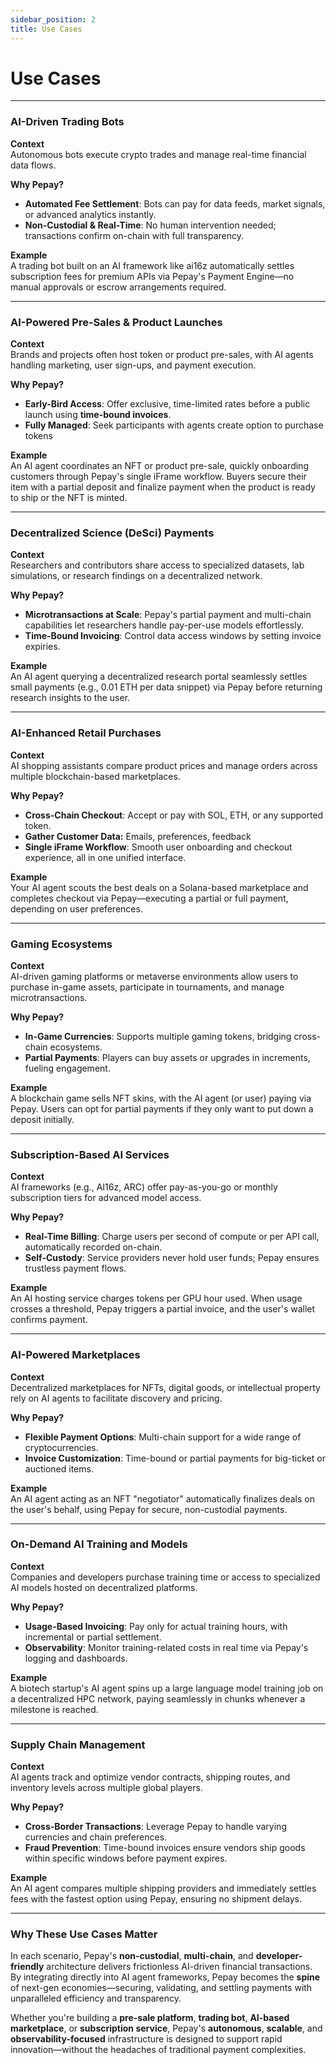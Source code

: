 ```yaml
---
sidebar_position: 2
title: Use Cases
---
```


# Use Cases

---

### AI-Driven Trading Bots

**Context**  
Autonomous bots execute crypto trades and manage real-time financial data flows.

**Why Pepay?**

* **Automated Fee Settlement**: Bots can pay for data feeds, market signals, or advanced analytics instantly.
* **Non-Custodial & Real-Time**: No human intervention needed; transactions confirm on-chain with full transparency.

**Example**  
A trading bot built on an AI framework like ai16z automatically settles subscription fees for premium APIs via Pepay's Payment Engine—no manual approvals or escrow arrangements required.

---

### AI-Powered Pre-Sales & Product Launches

**Context**  
Brands and projects often host token or product pre-sales, with AI agents handling marketing, user sign-ups, and payment execution.

**Why Pepay?**

* **Early-Bird Access**: Offer exclusive, time-limited rates before a public launch using **time-bound invoices**.
* **Fully Managed**: Seek participants with agents create option to purchase tokens

**Example**  
An AI agent coordinates an NFT or product pre-sale, quickly onboarding customers through Pepay's single iFrame workflow. Buyers secure their item with a partial deposit and finalize payment when the product is ready to ship or the NFT is minted.

---

### Decentralized Science (DeSci) Payments

**Context**  
Researchers and contributors share access to specialized datasets, lab simulations, or research findings on a decentralized network.

**Why Pepay?**

* **Microtransactions at Scale**: Pepay's partial payment and multi-chain capabilities let researchers handle pay-per-use models effortlessly.
* **Time-Bound Invoicing**: Control data access windows by setting invoice expiries.

**Example**  
An AI agent querying a decentralized research portal seamlessly settles small payments (e.g., 0.01 ETH per data snippet) via Pepay before returning research insights to the user.

---

### AI-Enhanced Retail Purchases

**Context**  
AI shopping assistants compare product prices and manage orders across multiple blockchain-based marketplaces.

**Why Pepay?**

* **Cross-Chain Checkout**: Accept or pay with SOL, ETH, or any supported token.
* **Gather Customer Data:** Emails, preferences, feedback
* **Single iFrame Workflow**: Smooth user onboarding and checkout experience, all in one unified interface.

**Example**  
Your AI agent scouts the best deals on a Solana-based marketplace and completes checkout via Pepay—executing a partial or full payment, depending on user preferences.

---

### Gaming Ecosystems

**Context**  
AI-driven gaming platforms or metaverse environments allow users to purchase in-game assets, participate in tournaments, and manage microtransactions.

**Why Pepay?**

* **In-Game Currencies**: Supports multiple gaming tokens, bridging cross-chain ecosystems.
* **Partial Payments**: Players can buy assets or upgrades in increments, fueling engagement.

**Example**  
A blockchain game sells NFT skins, with the AI agent (or user) paying via Pepay. Users can opt for partial payments if they only want to put down a deposit initially.

---

### Subscription-Based AI Services

**Context**  
AI frameworks (e.g., AI16z, ARC) offer pay-as-you-go or monthly subscription tiers for advanced model access.

**Why Pepay?**

* **Real-Time Billing**: Charge users per second of compute or per API call, automatically recorded on-chain.
* **Self-Custody**: Service providers never hold user funds; Pepay ensures trustless payment flows.

**Example**  
An AI hosting service charges tokens per GPU hour used. When usage crosses a threshold, Pepay triggers a partial invoice, and the user's wallet confirms payment.

---

### AI-Powered Marketplaces

**Context**  
Decentralized marketplaces for NFTs, digital goods, or intellectual property rely on AI agents to facilitate discovery and pricing.

**Why Pepay?**

* **Flexible Payment Options**: Multi-chain support for a wide range of cryptocurrencies.
* **Invoice Customization**: Time-bound or partial payments for big-ticket or auctioned items.

**Example**  
An AI agent acting as an NFT "negotiator" automatically finalizes deals on the user's behalf, using Pepay for secure, non-custodial payments.

---

### On-Demand AI Training and Models

**Context**  
Companies and developers purchase training time or access to specialized AI models hosted on decentralized platforms.

**Why Pepay?**

* **Usage-Based Invoicing**: Pay only for actual training hours, with incremental or partial settlement.
* **Observability**: Monitor training-related costs in real time via Pepay's logging and dashboards.

**Example**  
A biotech startup's AI agent spins up a large language model training job on a decentralized HPC network, paying seamlessly in chunks whenever a milestone is reached.

---

### Supply Chain Management

**Context**  
AI agents track and optimize vendor contracts, shipping routes, and inventory levels across multiple global players.

**Why Pepay?**

* **Cross-Border Transactions**: Leverage Pepay to handle varying currencies and chain preferences.
* **Fraud Prevention**: Time-bound invoices ensure vendors ship goods within specific windows before payment expires.

**Example**  
An AI agent compares multiple shipping providers and immediately settles fees with the fastest option using Pepay, ensuring no shipment delays.

---

### Why These Use Cases Matter

In each scenario, Pepay's **non-custodial**, **multi-chain**, and **developer-friendly** architecture delivers frictionless AI-driven financial transactions. By integrating directly into AI agent frameworks, Pepay becomes the **spine** of next-gen economies—securing, validating, and settling payments with unparalleled efficiency and transparency.

Whether you're building a **pre-sale platform**, **trading bot**, **AI-based marketplace**, or **subscription service**, Pepay's **autonomous**, **scalable**, and **observability-focused** infrastructure is designed to support rapid innovation—without the headaches of traditional payment complexities.